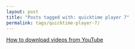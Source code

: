 ```yaml
---
layout: post
title: "Posts tagged with: quicktime player 7"
permalink: tags/quicktime-player-7/
---
```

[How to download videos from YouTube](/2011/08/how-to-download-videos-from-youtube)
